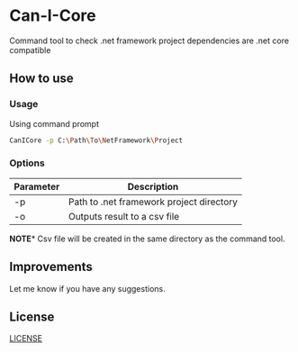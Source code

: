 # Can-I-Core
Command tool to check .net framework project dependencies are .net core compatible

## How to use

### Usage

Using command prompt
```bash
CanICore -p C:\Path\To\NetFramework\Project 
```

### Options

| Parameter | Description |
|----------|-------------|
| -p        | Path to .net framework project directory |
| -o        | Outputs result to a csv file |

**NOTE*** Csv file will be created in the same directory as the command tool.

## Improvements
Let me know if you have any suggestions.

## License
[LICENSE](LICENSE.md)
